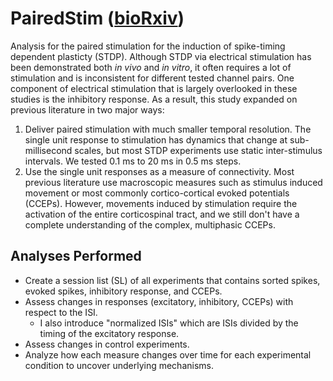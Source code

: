# PairedStim ([bioRxiv](https://www.biorxiv.org/content/10.1101/2022.05.04.490684v1))

Analysis for the paired stimulation for the induction of spike-timing dependent plasticty (STDP). Although STDP via electrical stimulation has been demonstrated both *in vivo* and *in vitro*, it often requires a lot of stimulation and is inconsistent for different tested channel pairs. One component of electrical stimulation that is largely overlooked in these studies is the inhibitory response. As a result, this study expanded on previous literature in two major ways: 
1. Deliver paired stimulation with much smaller temporal resolution. The single unit response to stimulation has dynamics that change at sub-millisecond scales, but most STDP experiments use static inter-stimulus intervals. We tested 0.1 ms to 20 ms in 0.5 ms steps. 
2. Use the single unit responses as a measure of connectivity. Most previous literature use macroscopic measures such as stimulus induced movement or most commonly cortico-cortical evoked potentials (CCEPs). However, movements induced by stimulation require the activation of the entire corticospinal tract, and we still don't have a complete understanding of the complex, multiphasic CCEPs. 

## Analyses Performed
- Create a session list (SL) of all experiments that contains sorted spikes, evoked spikes, inhibitory response, and CCEPs. 
- Assess changes in responses (excitatory, inhibitory, CCEPs) with respect to the ISI.
  - I also introduce "normalized ISIs" which are ISIs divided by the timing of the excitatory response.
- Assess changes in control experiments.
- Analyze how each measure changes over time for each experimental condition to uncover underlying mechanisms. 
